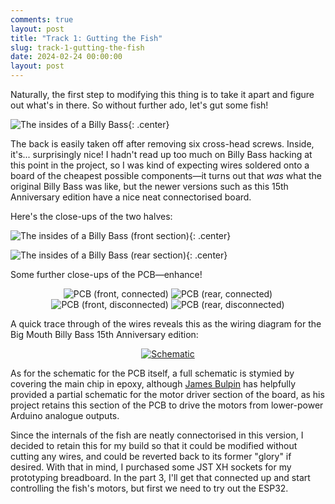 ```yaml
---
comments: true
layout: post
title: "Track 1: Gutting the Fish"
slug: track-1-gutting-the-fish
date: 2024-02-24 00:00:00
layout: post
---
```


Naturally, the first step to modifying this thing is to take it apart and figure out what's in there. So without further ado, let's gut some fish!

![The insides of a Billy Bass](/projects/big-mouth-phatt-bass/1.jpg){: .center}

The back is easily taken off after removing six cross-head screws. Inside, it's... surprisingly nice! I hadn't read up too much on Billy Bass hacking at this point in the project, so I was kind of expecting wires soldered onto a board of the cheapest possible components&mdash;it turns out that *was* what the original Billy Bass was like, but the newer versions such as this 15th Anniversary edition have a nice neat connectorised board.

Here's the close-ups of the two halves:

![The insides of a Billy Bass (front section)](/projects/big-mouth-phatt-bass/3.jpg){: .center}

![The insides of a Billy Bass (rear section)](/projects/big-mouth-phatt-bass/2.jpg){: .center}

Some further close-ups of the PCB&mdash;enhance!

<div class="breakout-full-width"><center>
<img src="/projects/big-mouth-phatt-bass/4.jpg" alt="PCB (front, connected)"/> 
<img src="/projects/big-mouth-phatt-bass/5.jpg" alt="PCB (rear, connected)"/><br/>
<img src="/projects/big-mouth-phatt-bass/6.jpg" alt="PCB (front, disconnected)"/> 
<img src="/projects/big-mouth-phatt-bass/7.jpg" alt="PCB (rear, disconnected)"/>
</center></div>

A quick trace through of the wires reveals this as the wiring diagram for the Big Mouth Billy Bass 15th Anniversary edition:

<div class="breakout-full-width"><center><a href="/projects/big-mouth-phatt-bass/schematic-original.png">
<img src="/projects/big-mouth-phatt-bass/schematic-original.png" alt="Schematic"/></a>
</center></div>

As for the schematic for the PCB itself, a full schematic is stymied by covering the main chip in epoxy, although [James Bulpin](https://automateeverythingsite.wordpress.com/2016/11/20/hacking-big-mouth-billy-bass-part-13/) has helpfully provided a partial schematic for the motor driver section of the board, as his project retains this section of the PCB to drive the motors from lower-power Arduino analogue outputs.

Since the internals of the fish are neatly connectorised in this version, I decided to retain this for my build so that it could be modified without cutting any wires, and could be reverted back to its former "glory" if desired. With that in mind, I purchased some JST XH sockets for my prototyping breadboard. In the part 3, I'll get that connected up and start controlling the fish's motors, but first we need to try out the ESP32.
